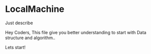 # LocalMachine
Just describe


Hey Coders,
    This file give you better understanding to start with Data structure and algorithm..

Lets start!

